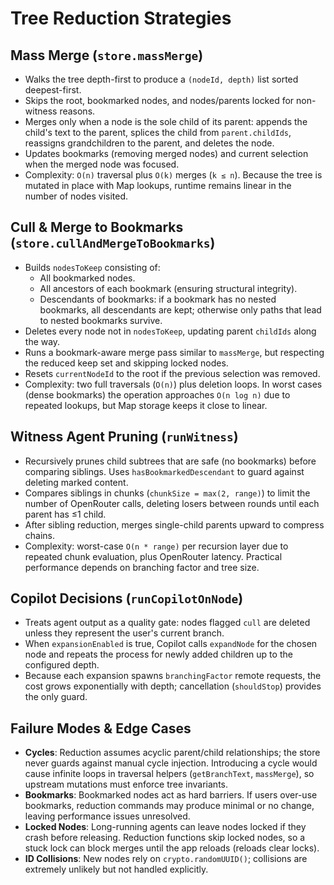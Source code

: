# Tree Reduction Strategies

## Mass Merge (`store.massMerge`)
- Walks the tree depth-first to produce a `(nodeId, depth)` list sorted deepest-first.
- Skips the root, bookmarked nodes, and nodes/parents locked for non-witness reasons.
- Merges only when a node is the sole child of its parent: appends the child's text to the parent, splices the child from `parent.childIds`, reassigns grandchildren to the parent, and deletes the node.
- Updates bookmarks (removing merged nodes) and current selection when the merged node was focused.
- Complexity: `O(n)` traversal plus `O(k)` merges (`k ≤ n`). Because the tree is mutated in place with Map lookups, runtime remains linear in the number of nodes visited.

## Cull & Merge to Bookmarks (`store.cullAndMergeToBookmarks`)
- Builds `nodesToKeep` consisting of:
  - All bookmarked nodes.
  - All ancestors of each bookmark (ensuring structural integrity).
  - Descendants of bookmarks: if a bookmark has no nested bookmarks, all descendants are kept; otherwise only paths that lead to nested bookmarks survive.
- Deletes every node not in `nodesToKeep`, updating parent `childIds` along the way.
- Runs a bookmark-aware merge pass similar to `massMerge`, but respecting the reduced keep set and skipping locked nodes.
- Resets `currentNodeId` to the root if the previous selection was removed.
- Complexity: two full traversals (`O(n)`) plus deletion loops. In worst cases (dense bookmarks) the operation approaches `O(n log n)` due to repeated lookups, but Map storage keeps it close to linear.

## Witness Agent Pruning (`runWitness`)
- Recursively prunes child subtrees that are safe (no bookmarks) before comparing siblings. Uses `hasBookmarkedDescendant` to guard against deleting marked content.
- Compares siblings in chunks (`chunkSize = max(2, range)`) to limit the number of OpenRouter calls, deleting losers between rounds until each parent has ≤1 child.
- After sibling reduction, merges single-child parents upward to compress chains.
- Complexity: worst-case `O(n * range)` per recursion layer due to repeated chunk evaluation, plus OpenRouter latency. Practical performance depends on branching factor and tree size.

## Copilot Decisions (`runCopilotOnNode`)
- Treats agent output as a quality gate: nodes flagged `cull` are deleted unless they represent the user's current branch.
- When `expansionEnabled` is true, Copilot calls `expandNode` for the chosen node and repeats the process for newly added children up to the configured depth.
- Because each expansion spawns `branchingFactor` remote requests, the cost grows exponentially with depth; cancellation (`shouldStop`) provides the only guard.

## Failure Modes & Edge Cases
- **Cycles**: Reduction assumes acyclic parent/child relationships; the store never guards against manual cycle injection. Introducing a cycle would cause infinite loops in traversal helpers (`getBranchText`, `massMerge`), so upstream mutations must enforce tree invariants.
- **Bookmarks**: Bookmarked nodes act as hard barriers. If users over-use bookmarks, reduction commands may produce minimal or no change, leaving performance issues unresolved.
- **Locked Nodes**: Long-running agents can leave nodes locked if they crash before releasing. Reduction functions skip locked nodes, so a stuck lock can block merges until the app reloads (reloads clear locks).
- **ID Collisions**: New nodes rely on `crypto.randomUUID()`; collisions are extremely unlikely but not handled explicitly.
